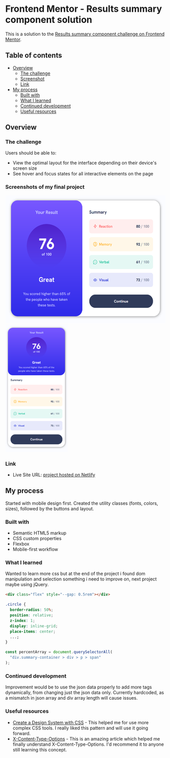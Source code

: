 # Frontend Mentor - Results summary component solution

This is a solution to the [Results summary component challenge on Frontend Mentor](https://www.frontendmentor.io/challenges/results-summary-component-CE_K6s0maV).

## Table of contents

- [Overview](#overview)
  - [The challenge](#the-challenge)
  - [Screenshot](#screenshots-of-my-final-project)
  - [Link](#link)
- [My process](#my-process)
  - [Built with](#built-with)
  - [What I learned](#what-i-learned)
  - [Continued development](#continued-development)
  - [Useful resources](#useful-resources)

## Overview

### The challenge

Users should be able to:

- View the optimal layout for the interface depending on their device's screen size
- See hover and focus states for all interactive elements on the page

### Screenshots of my final project

<span>
<img src="./assets/images/desktop-complete.png" height=400>
<img src="./assets/images/mobile-complete.png" height=400>
</span>

### Link

- Live Site URL: [project hosted on Netlify](https://earnest-caramel-359f0e.netlify.app)

## My process

Started with mobile design first. Created the utility classes (fonts, colors, sizes), followed by the buttons and layout.

### Built with

- Semantic HTML5 markup
- CSS custom properties
- Flexbox
- Mobile-first workflow

### What I learned

Wanted to learn more css but at the end of the project i found dom manipulation and selection something i need to improve on, next project maybe using jQuery.

```html
<div class="flex" style="--gap: 0.5rem"></div>
```

```css
.circle {
  border-radius: 50%;
  position: relative;
  z-index: 1;
  display: inline-grid;
  place-items: center;
  ...;
}
```

```js
const percentArray = document.querySelectorAll(
  "div.summary-container > div > p > span"
);
```

### Continued development

Improvement would be to use the json data properly to add more tags dynamically, from changing just the json data only. Currently hardcoded, as a mismatch in json array and div array length will cause issues.

### Useful resources

- [Create a Design System with CSS](https://www.youtube.com/watch?v=lRaL-8qZ0mM) - This helped me for use more complex CSS tools. I really liked this pattern and will use it going forward.
- [X-Content-Type-Options](https://developer.mozilla.org/en-US/docs/Web/HTTP/Headers/X-Content-Type-Options?utm_source=mozilla&utm_medium=firefox-console-errors&utm_campaign=default) - This is an amazing article which helped me finally understand X-Content-Type-Options. I'd recommend it to anyone still learning this concept.
